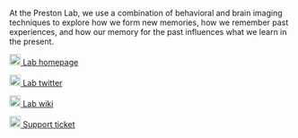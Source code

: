At the Preston Lab, we use a combination of behavioral and brain imaging techniques to explore how we form new memories, how we remember past experiences, and how our memory for the past influences what we learn in the present.

[<img src="https://clm.utexas.edu/preston/wp-content/uploads/fbrfg/favicon-32x32.png?v=5478" alt="Homepage icon" style="width: 20px"> Lab homepage](https://preston.clm.utexas.edu)

[<img src="https://abs.twimg.com/favicons/twitter.2.ico" alt="Twitter icon" style="width: 20px"> Lab twitter](https://twitter.com/preston_lab)

[<img src="https://en.wikipedia.org/static/favicon/wikipedia.ico" alt="Wiki icon" style="width: 20px"> Lab wiki](https://github.com/prestonlab/wiki/wiki)

[<img src="https://github.githubassets.com/images/modules/logos_page/GitHub-Mark.png" style="width: 20px"> Support ticket](https://github.com/prestonlab/wiki/issues/new?assignees=mortonne&labels=&template=custom.md&title=%5BRequest%5D)

